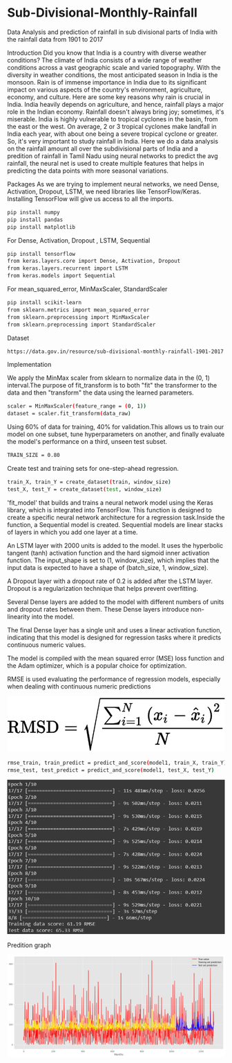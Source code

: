 # Sub-Divisional-Monthly-Rainfall
Data Analysis and prediction of rainfall in sub divisional parts of India with the rainfall data from 1901 to 2017

Introduction
Did you know that India is a country with diverse weather conditions? The climate of India consists of a wide range of weather conditions across a vast geographic scale and varied topography. With the diversity in weather conditions, the most anticipated season in India is the monsoon. Rain is of immense importance in India due to its significant impact on various aspects of the country's environment, agriculture, economy, and culture. Here are some key reasons why rain is crucial in India. India heavily depends on agriculture, and hence, rainfall plays a major role in the Indian economy. Rainfall doesn't always bring joy; sometimes, it's miserable. India is highly vulnerable to tropical cyclones in the basin, from the east or the west. On average, 2 or 3 tropical cyclones make landfall in India each year, with about one being a severe tropical cyclone or greater. So, it's very important to study rainfall in India. Here we do a data analysis on the rainfall amount all over the subdivisional parts of India and a predition of rainfall in Tamil Nadu using neural networks to predict the avg rainfall, the neural net is used to create multiple features that helps in predicting the data points with more seasonal variations.

Packages
As we are trying to implement neural networks, we need Dense, Activation, Dropout, LSTM, we need libraries like TensorFlow/Keras. Installing TensorFlow will give us access to all the imports.

```bash
pip install numpy
pip install pandas
pip install matplotlib
```
For Dense, Activation, Dropout , LSTM, Sequential 
```bash
pip install tensorflow
from keras.layers.core import Dense, Activation, Dropout
from keras.layers.recurrent import LSTM
from keras.models import Sequential

```
For mean_squared_error, MinMaxScaler, StandardScaler
```bash
pip install scikit-learn
from sklearn.metrics import mean_squared_error
from sklearn.preprocessing import MinMaxScaler
from sklearn.preprocessing import StandardScaler
```

Dataset
```bash
https://data.gov.in/resource/sub-divisional-monthly-rainfall-1901-2017
```

Implementation

We apply the MinMax scaler from sklearn to normalize data in the (0, 1) interval.The purpose of fit_transform is to both "fit" the transformer to the data and then "transform" the data using the learned parameters.

```bash
scaler = MinMaxScaler(feature_range = (0, 1))
dataset = scaler.fit_transform(data_raw)
```

Using 60% of data for training, 40% for validation.This allows us to train our model on one subset, tune hyperparameters on another, and finally evaluate the model's performance on a third, unseen test subset.

```bash
TRAIN_SIZE = 0.80
```

Create test and training sets for one-step-ahead regression.

```bash
train_X, train_Y = create_dataset(train, window_size)
test_X, test_Y = create_dataset(test, window_size)
```

'fit_model' that builds and trains a neural network model using the Keras library, which is integrated into TensorFlow. This function is designed to create a specific neural network architecture for a regression task.Inside the function, a Sequential model is created. Sequential models are linear stacks of layers in which you add one layer at a time.

An LSTM layer with 2000 units is added to the model. It uses the hyperbolic tangent (tanh) activation function and the hard sigmoid inner activation function. The input_shape is set to (1, window_size), which implies that the input data is expected to have a shape of (batch_size, 1, window_size).

A Dropout layer with a dropout rate of 0.2 is added after the LSTM layer. Dropout is a regularization technique that helps prevent overfitting.

Several Dense layers are added to the model with different numbers of units and dropout rates between them. These Dense layers introduce non-linearity into the model.

The final Dense layer has a single unit and uses a linear activation function, indicating that this model is designed for regression tasks where it predicts continuous numeric values.

The model is compiled with the mean squared error (MSE) loss function and the Adam optimizer, which is a popular choice for optimization.

RMSE is used evaluating the performance of regression models, especially when dealing with continuous numeric predictions

![alt text](https://github.com/Amrithya/Sub-Divisional-Monthly-Rainfall/blob/main/images/root_mean_square_deviation.svg)

```bash
rmse_train, train_predict = predict_and_score(model1, train_X, train_Y)
rmse_test, test_predict = predict_and_score(model1, test_X, test_Y)
```

![alt text](https://github.com/Amrithya/Sub-Divisional-Monthly-Rainfall/blob/main/images/rmse.png)

Predition graph

![alt text](https://github.com/Amrithya/Sub-Divisional-Monthly-Rainfall/blob/main/images/download.png)
